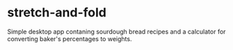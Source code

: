 # stretch-and-fold

Simple desktop app contaning sourdough bread recipes and a calculator for converting baker's percentages to weights.
